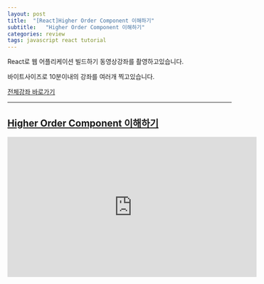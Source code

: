 ```yaml
---
layout: post
title:  "[React]Higher Order Component 이해하기"
subtitle:   "Higher Order Component 이해하기"
categories: review
tags: javascript react tutorial
---
```


React로 웹 어플리케이션 빌드하기 동영상강좌를 촬영하고있습니다.

바이트사이즈로 10분이내의 강좌를 여러개 찍고있습니다.

[전체강좌 바로가기](https://www.youtube.com/playlist?list=PLBrx45N7b6tkdisu8ZhKs02tEf5wDuk2W)

---

## [ Higher Order Component 이해하기 ](https://youtu.be/FK9QjkEQ4sQ?list=PLBrx45N7b6tkdisu8ZhKs02tEf5wDuk2W)

<div class="embed-container">
<iframe class="embed-container" width="560" height="315" src="https://www.youtube.com/embed/FK9QjkEQ4sQ" frameborder="0" allowfullscreen></iframe>
</div>